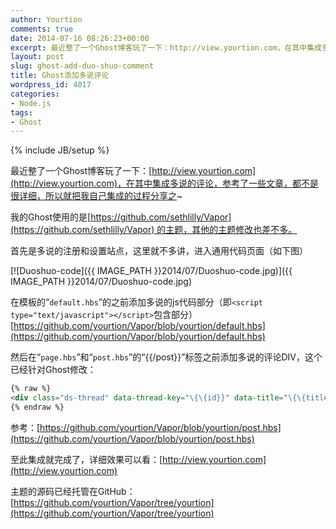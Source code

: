 ```yaml
---
author: Yourtion
comments: true
date: 2014-07-16 08:26:23+00:00
excerpt: 最近整了一个Ghost博客玩了一下：http://view.yourtion.com，在其中集成多说的评论，参考了一些文章，都不是很详细，所以就把我自己集成的过程分享之~
layout: post
slug: ghost-add-duo-shuo-comment
title: Ghost添加多说评论
wordpress_id: 4017
categories:
- Node.js
tags:
- Ghost
---
```

{% include JB/setup %}

最近整了一个Ghost博客玩了一下：[http://view.yourtion.com](http://view.yourtion.com)，在其中集成多说的评论，参考了一些文章，都不是很详细，所以就把我自己集成的过程分享之~

我的Ghost使用的是[https://github.com/sethlilly/Vapor](https://github.com/sethlilly/Vapor) 的主题，其他的主题修改也差不多。

首先是多说的注册和设置站点，这里就不多讲，进入通用代码页面（如下图）

[![Duoshuo-code]({{ IMAGE_PATH }}2014/07/Duoshuo-code.jpg)]({{ IMAGE_PATH }}2014/07/Duoshuo-code.jpg)


在模板的“```default.hbs```”的</body>之前添加多说的js代码部分（即```<script type="text/javascript"></script>```包含部分）[https://github.com/yourtion/Vapor/blob/yourtion/default.hbs](https://github.com/yourtion/Vapor/blob/yourtion/default.hbs)

然后在“```page.hbs```”和“```post.hbs```”的“\{\{/post}}”标签之前添加多说的评论DIV，这个已经针对Ghost修改：

```html
{% raw %}
<div class="ds-thread" data-thread-key="\{\{id}}" data-title="\{\{title}}" data-url="\{\{url absolute="true"}}"></div>
{% endraw %}
```

参考：[https://github.com/yourtion/Vapor/blob/yourtion/post.hbs](https://github.com/yourtion/Vapor/blob/yourtion/post.hbs)

至此集成就完成了，详细效果可以看：[http://view.yourtion.com](http://view.yourtion.com) 

主题的源码已经托管在GitHub：[https://github.com/yourtion/Vapor/tree/yourtion](https://github.com/yourtion/Vapor/tree/yourtion)


